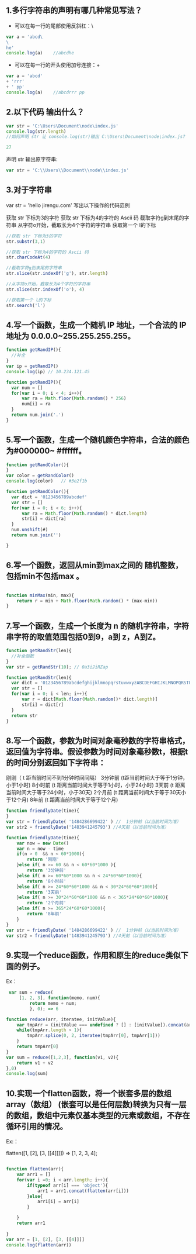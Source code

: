 ## 1.多行字符串的声明有哪几种常见写法？
+   可以在每一行的尾部使用反斜杠：\
```javaScript
var a = 'abcd\
\
he'
console.log(a)    //abcdhe
```
+   可以在每一行的开头使用加号连接：+

```javaScript
var a = 'abcd'
+ 'rrr'
+ ' pp'
console.log(a)    //abcdrrr pp
```

## 2.以下代码 输出什么？
```javaScript
var str = 'C:\Users\Document\node\index.js'
console.log(str.length)
//如何声明 str 让 console.log(str)输出 C:\Users\Document\node\index.js?
```

```javaScript
27
```

声明 str 输出原字符串:
```javaScript
var str = 'C:\\Users\\Document\\node\\index.js'
```

## 3.对于字符串

var str = 'hello jirengu.com'
写出以下操作的代码范例

获取 str 下标为3的字符
获取 str 下标为4的字符的 Ascii 码
截取字符g到末尾的字符串
从字符o开始，截取长为4个字符的字符串
获取第一个 l的下标

```javaScript
//获取 str 下标为3的字符
str.substr(3,1)

//获取 str 下标为4的字符的 Ascii 码
str.charCodeAt(4)

//截取字符g到末尾的字符串
str.slice(str.indexOf('g'), str.length)

//从字符o开始，截取长为4个字符的字符串
str.slice(str.indexOf('o'), 4)

//获取第一个 l的下标
str.search('l')

```

## 4.写一个函数，生成一个随机 IP 地址，一个合法的 IP 地址为 0.0.0.0~255.255.255.255。
```javaScript
function getRandIP(){
  //补全
}
var ip = getRandIP()
console.log(ip) // 10.234.121.45
```

```javaScript
function getRandIP(){
  var num = []
  for(var i = 0; i < 4; i++){
      var ra = Math.floor(Math.random() * 256)
      num[i] = ra
  }
  return num.join('.')
}
```

## 5.写一个函数，生成一个随机颜色字符串，合法的颜色为#000000~ #ffffff。
```javaScript
function getRandColor(){
}
var color = getRandColor()
console.log(color)   // #3e2f1b
```

```javaScript
function getRandColor(){
  var dict = '0123456789abcdef'
  var str = []
  for(var i = 0; i < 6; i++){
      var ra = Math.floor(Math.random() * dict.length)
      str[i] = dict[ra]
  }
  num.unshift(#)
  return num.join('')    

}

```

## 6.写一个函数，返回从min到max之间的 随机整数，包括min不包括max 。

```javaScript

function minMax(min, max){
    return r = min + Math.floor(Math.random() * (max-min))
}

```

## 7.写一个函数，生成一个长度为 n 的随机字符串，字符串字符的取值范围包括0到9，a到 z，A到Z。
```javaScript
function getRandStr(len){
  //补全函数
}
var str = getRandStr(10); // 0a3iJiRZap
```

```javaScript
function getRandStr(len){
  var dict = '0123456789abcdefghijklmnopqrstuvwxyzABCDEFGHIJKLMNOPQRSTUVWXYZ'
  var str = []
  for(var i = 0; i < len; i++){
      var r = dict[Math.floor(Math.random()* dict.length)]
      str[i] = dict[r]
  }
  return str
}
```


## 8.写一个函数，参数为时间对象毫秒数的字符串格式，返回值为字符串。假设参数为时间对象毫秒数t，根据t的时间分别返回如下字符串：

刚刚（ t 距当前时间不到1分钟时间间隔）
3分钟前 (t距当前时间大于等于1分钟，小于1小时)
8小时前 (t 距离当前时间大于等于1小时，小于24小时)
3天前 (t 距离当前时间大于等于24小时，小于30天)
2个月前 (t 距离当前时间大于等于30天小于12个月)
8年前 (t 距离当前时间大于等于12个月)
```javaScript
function friendlyDate(time){
}
var str = friendlyDate( '1484286699422' ) //  1分钟前（以当前时间为准）
var str2 = friendlyDate('1483941245793') //4天前（以当前时间为准）
```

```javaScript
function friendlyDate(time){
    var now = new Date()
    var n = now - time
    if(n > 0  && n < 60*1000){
        return '刚刚'
    }else if( n >= 60 && n < 60*60*1000 ){
        return '3分钟前'
    }else if( n >= 60*60*1000 && n < 24*60*60*1000){
        return '8小时前'
    }else if( n >= 24*60*60*1000 && n < 30*24*60*60*1000){
        return '3天前'
    }else if( n >= 30*24*60*60*1000 && n < 365*24*60*60*1000){
        return '2个月前'
    }else if( n >= 365*24*60*60*1000){
        return '8年前'
    }
}
var str = friendlyDate( '1484286699422' ) //  1分钟前（以当前时间为准）
var str2 = friendlyDate('1483941245793') //4天前（以当前时间为准）
```




## 9.实现一个reduce函数，作用和原生的reduce类似下面的例子。
Ex：
```javaScript
 var sum = reduce(
     [1, 2, 3], function(memo, num){ 
         return memo + num; 
         }, 0); => 6
 ```

```javaScript
function reduce(arr, iteratee, initValue){
    var tmpArr = (initValue === undefined ? [] : [initValue]).concat(arr)
    while(tmpArr.length > 1){
        tmpArr.splice(0, 2, iteratee(tmpArr[0], tmpArr[1]))
    }
    return tmpArr[0]
}
var sum = reduce([1,2,3], function(v1, v2){
    return v1 + v2
},0)
console.log(sum)
```


## 10.实现一个flatten函数，将一个嵌套多层的数组 array（数组） (嵌套可以是任何层数)转换为只有一层的数组，数组中元素仅基本类型的元素或数组，不存在循环引用的情况。
Ex:：

flatten([1, [2], [3, [[4]]]]) => [1, 2, 3, 4]; 

```javaScript

function flatten(arr){
    var arr1 = []
    for(var i =0; i < arr.length; i++){
        if(typeof arr[i] === 'object'){
            arr1 = arr1.concat(flatten(arr[i]))
        }else{
            arr1[i] = arr[i]
        }

    }
    return arr1
    
}
var arr = [1, [2], [3, [[4]]]]
console.log(flatten(arr))
```



